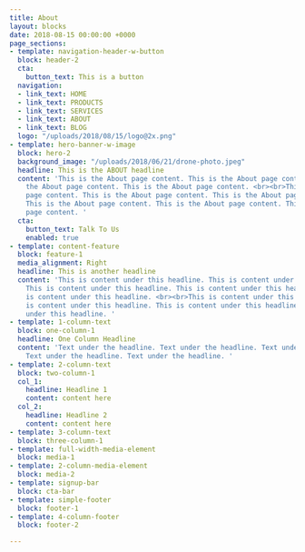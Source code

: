 ```yaml
---
title: About
layout: blocks
date: 2018-08-15 00:00:00 +0000
page_sections:
- template: navigation-header-w-button
  block: header-2
  cta:
    button_text: This is a button
  navigation:
  - link_text: HOME
  - link_text: PRODUCTS
  - link_text: SERVICES
  - link_text: ABOUT
  - link_text: BLOG
  logo: "/uploads/2018/08/15/logo@2x.png"
- template: hero-banner-w-image
  block: hero-2
  background_image: "/uploads/2018/06/21/drone-photo.jpeg"
  headline: This is the ABOUT headline
  content: 'This is the About page content. This is the About page content. This is
    the About page content. This is the About page content. <br><br>This is the About
    page content. This is the About page content. This is the About page content.
    This is the About page content. This is the About page content. This is the About
    page content. '
  cta:
    button_text: Talk To Us
    enabled: true
- template: content-feature
  block: feature-1
  media_alignment: Right
  headline: This is another headline
  content: 'This is content under this headline. This is content under this headline.
    This is content under this headline. This is content under this headline. This
    is content under this headline. <br><br>This is content under this headline. This
    is content under this headline. This is content under this headline. This is content
    under this headline. '
- template: 1-column-text
  block: one-column-1
  headline: One Column Headline
  content: 'Text under the headline. Text under the headline. Text under the headline.
    Text under the headline. Text under the headline. '
- template: 2-column-text
  block: two-column-1
  col_1:
    headline: Headline 1
    content: content here
  col_2:
    headline: Headline 2
    content: content here
- template: 3-column-text
  block: three-column-1
- template: full-width-media-element
  block: media-1
- template: 2-column-media-element
  block: media-2
- template: signup-bar
  block: cta-bar
- template: simple-footer
  block: footer-1
- template: 4-column-footer
  block: footer-2

---
```

